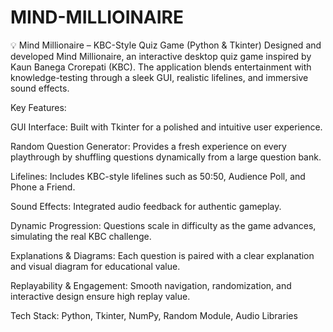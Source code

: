 # MIND-MILLIOINAIRE

💡 Mind Millionaire – KBC-Style Quiz Game (Python & Tkinter)
Designed and developed Mind Millionaire, an interactive desktop quiz game inspired by Kaun Banega Crorepati (KBC). The application blends entertainment with knowledge-testing through a sleek GUI, realistic lifelines, and immersive sound effects.

Key Features:

GUI Interface: Built with Tkinter for a polished and intuitive user experience.

Random Question Generator: Provides a fresh experience on every playthrough by shuffling questions dynamically from a large question bank.

Lifelines: Includes KBC-style lifelines such as 50:50, Audience Poll, and Phone a Friend.

Sound Effects: Integrated audio feedback for authentic gameplay.

Dynamic Progression: Questions scale in difficulty as the game advances, simulating the real KBC challenge.

Explanations & Diagrams: Each question is paired with a clear explanation and visual diagram for educational value.

Replayability & Engagement: Smooth navigation, randomization, and interactive design ensure high replay value.

Tech Stack: Python, Tkinter, NumPy, Random Module, Audio Libraries
